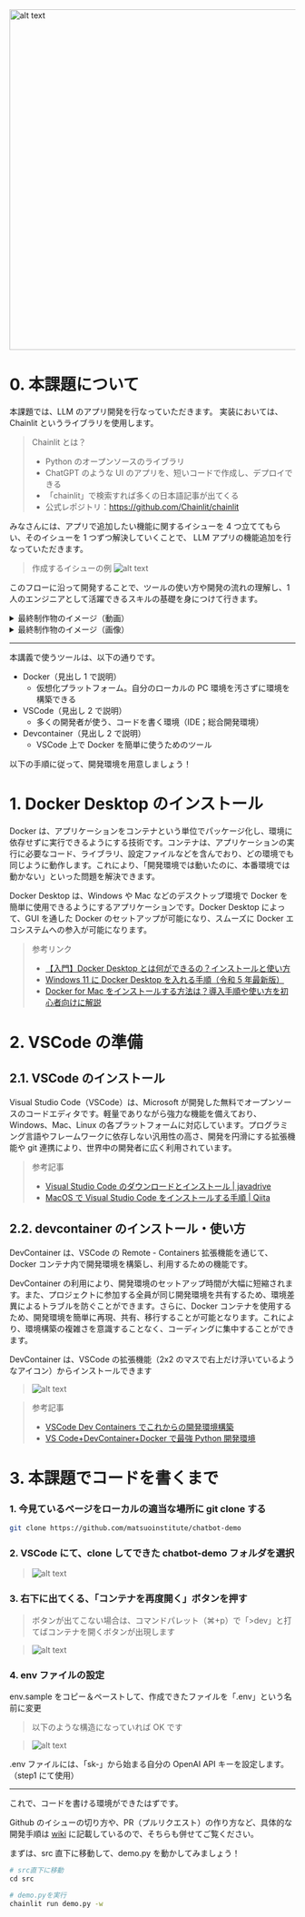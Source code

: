 <img src="fig/logo_松尾研究所.jpeg" alt="alt text" width="600"/>

# 0. 本課題について

本課題では、LLM のアプリ開発を行なっていただきます。
実装においては、Chainlit というライブラリを使用します。

> Chainlit とは？
>
> - Python のオープンソースのライブラリ
> - ChatGPT のような UI のアプリを、短いコードで作成し、デプロイできる
> - 「chainlit」で検索すれば多くの日本語記事が出てくる
> - 公式レポジトリ：https://github.com/Chainlit/chainlit

みなさんには、アプリで追加したい機能に関するイシューを 4 つ立ててもらい、そのイシューを 1 つずつ解決していくことで、 LLM アプリの機能追加を行なっていただきます。

> 作成するイシューの例
> ![alt text](fig/github_イシューの例.png)

このフローに沿って開発することで、ツールの使い方や開発の流れの理解し、1 人のエンジニアとして活躍できるスキルの基礎を身につけて行きます。

<details>
<summary>最終制作物のイメージ（動画）</summary>

![alt text](movie/readme_part4制作物.gif)

</details>

<details>
<summary>最終制作物のイメージ（画像）</summary>

![alt text](movie/readme_part4制作物_画像.png)

</details>

---

本講義で使うツールは、以下の通りです。

- Docker（見出し 1 で説明）
  - 仮想化プラットフォーム。自分のローカルの PC 環境を汚さずに環境を構築できる
- VSCode（見出し 2 で説明）
  - 多くの開発者が使う、コードを書く環境（IDE；総合開発環境）
- Devcontainer（見出し 2 で説明）
  - VSCode 上で Docker を簡単に使うためのツール

以下の手順に従って、開発環境を用意しましょう！

# 1. Docker Desktop のインストール

Docker は、アプリケーションをコンテナという単位でパッケージ化し、環境に依存せずに実行できるようにする技術です。コンテナは、アプリケーションの実行に必要なコード、ライブラリ、設定ファイルなどを含んでおり、どの環境でも同じように動作します。これにより、「開発環境では動いたのに、本番環境では動かない」といった問題を解決できます。

Docker Desktop は、Windows や Mac などのデスクトップ環境で Docker を簡単に使用できるようにするアプリケーションです。Docker Desktop によって、GUI を通した Docker のセットアップが可能になり、スムーズに Docker エコシステムへの参入が可能になります。

> 参考リンク
>
> - [【入門】Docker Desktop とは何ができるの？インストールと使い方](https://www.kagoya.jp/howto/cloud/container/dockerdesktop/)
> - [Windows 11 に Docker Desktop を入れる手順（令和 5 年最新版）](https://qiita.com/zembutsu/items/a98f6f25ef47c04893b3)
> - [Docker for Mac をインストールする方法は？導入手順や使い方を初心者向けに解説](https://www.kagoya.jp/howto/cloud/container/dockerformac/)

# 2. VSCode の準備

## 2.1. VSCode のインストール

Visual Studio Code（VSCode）は、Microsoft が開発した無料でオープンソースのコードエディタです。軽量でありながら強力な機能を備えており、Windows、Mac、Linux の各プラットフォームに対応しています。プログラミング言語やフレームワークに依存しない汎用性の高さ、開発を円滑にする拡張機能や git 連携により、世界中の開発者に広く利用されています。

> 参考記事
>
> - [Visual Studio Code のダウンロードとインストール | javadrive](https://www.javadrive.jp/vscode/install/index1.html)
> - [MacOS で Visual Studio Code をインストールする手順 | Qiita](https://qiita.com/watamura/items/51c70fbb848e5f956fd6)

## 2.2. devcontainer のインストール・使い方

DevContainer は、VSCode の Remote - Containers 拡張機能を通じて、Docker コンテナ内で開発環境を構築し、利用するための機能です。

DevContainer の利用により、開発環境のセットアップ時間が大幅に短縮されます。また、プロジェクトに参加する全員が同じ開発環境を共有するため、環境差異によるトラブルを防ぐことができます。さらに、Docker コンテナを使用するため、開発環境を簡単に再現、共有、移行することが可能となります。これにより、環境構築の複雑さを意識することなく、コーディングに集中することができます。

DevContainer は、VSCode の拡張機能（2x2 のマスで右上だけ浮いているようなアイコン）からインストールできます

> ![alt text](fig/vscode_devcontainerインストール.png)

> 参考記事
>
> - [VSCode Dev Containers でこれからの開発環境構築](https://cloudsmith.co.jp/blog/virtualhost/docker/2023/05/2381142.html)
> - [VS Code+DevContainer+Docker で最強 Python 開発環境](https://zenn.dev/aidemy/articles/vscode-env-python)

# 3. 本課題でコードを書くまで

### 1. 今見ているページをローカルの適当な場所に git clone する

```sh
git clone https://github.com/matsuoinstitute/chatbot-demo
```

### 2. VSCode にて、clone してできた chatbot-demo フォルダを選択

> ![alt text](fig/vscode_フォルダ選択.png)

### 3. 右下に出てくる、「コンテナを再度開く」ボタンを押す

> ボタンが出てこない場合は、コマンドパレット（⌘+p）で「>dev」と打てばコンテナを開くボタンが出現します

> ![alt text](fig/vscode_コマンドパレットでコンテナを再度開く.png)

### 4. env ファイルの設定

env.sample をコピー＆ペーストして、作成できたファイルを「.env」という名前に変更

> 以下のような構造になっていれば OK です

> ![alt text](fig/vscode_env.png)

.env ファイルには、「sk-」から始まる自分の OpenAI API キーを設定します。（step1 にて使用）

---

これで、コードを書ける環境ができたはずです。

Github のイシューの切り方や、PR（プルリクエスト）の作り方など、具体的な開発手順は [wiki](https://github.com/matsuoinstitute/chatbot-demo/wiki) に記載しているので、そちらも併せてご覧ください。

まずは、src 直下に移動して、demo.py を動かしてみましょう！

```py
# src直下に移動
cd src
```

```sh
# demo.pyを実行
chainlit run demo.py -w
```
